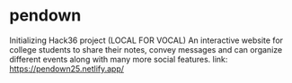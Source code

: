# pendown
Initializing Hack36 project (LOCAL FOR VOCAL)
An interactive website for college students to share their notes, convey messages and can organize different events along with many more social features.
link: https://pendown25.netlify.app/
